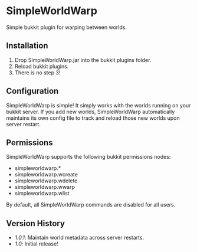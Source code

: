 SimpleWorldWarp
===============

Simple bukkit plugin for warping between worlds.

Installation
------------

1. Drop SimpleWorldWarp.jar into the bukkit plugins folder.
2. Reload bukkit plugins.
3. There is no step 3!

Configuration
-------------

SimpleWorldWarp is simple! It simply works with the worlds running on your bukkit server. If you add new worlds, SimpleWorldWarp automatically maintains its own config file to track and reload those new worlds upon server restart.

Permissions
-----------

SimpleWorldWarp supports the following bukkit permissions nodes:

* simpleworldwarp.*
* simpleworldwarp.wcreate
* simpleworldwarp.wdelete
* simpleworldwarp.wwarp
* simpleworldwarp.wlist

By default, all SimpleWorldWarp commands are disabled for all users.

Version History
---------------

* *1.0.1*: Maintain world metadata across server restarts.
* *1.0*: Initial release!